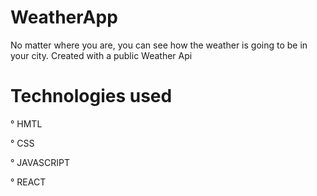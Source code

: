 # WeatherApp

No matter where you are, you can see how the weather is going to be in your city. Created with a public Weather Api



# Technologies used

° HMTL

° CSS

° JAVASCRIPT

° REACT
